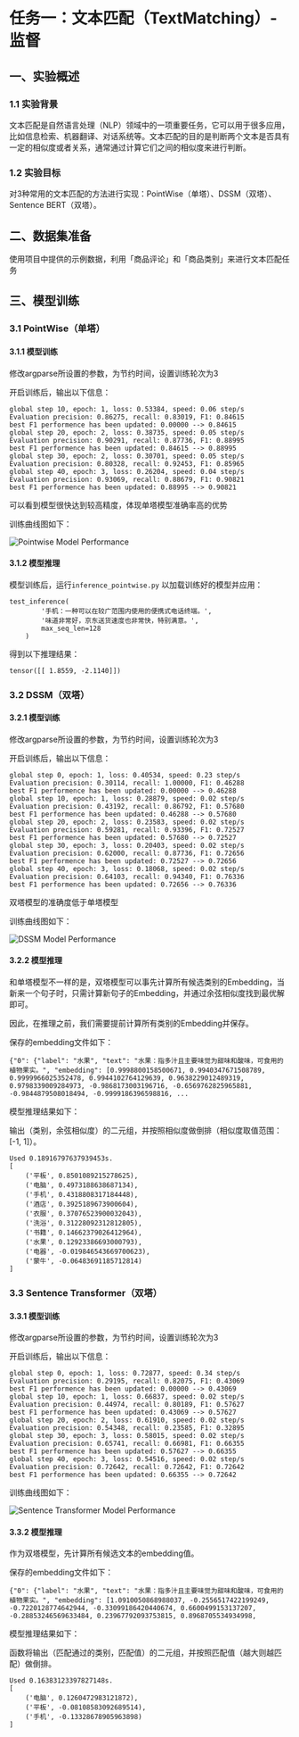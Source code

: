 # 任务一：文本匹配（TextMatching）-监督

## 一、实验概述

### 1.1 实验背景

文本匹配是自然语言处理（NLP）领域中的一项重要任务，它可以用于很多应用，比如信息检索、机器翻译、对话系统等。文本匹配的目的是判断两个文本是否具有一定的相似度或者关系，通常通过计算它们之间的相似度来进行判断。

### 1.2 实验目标

对3种常用的文本匹配的方法进行实现：PointWise（单塔）、DSSM（双塔）、Sentence BERT（双塔）。

## 二、数据集准备

使用项目中提供的示例数据，利用「商品评论」和「商品类别」来进行文本匹配任务

## 三、模型训练

### 3.1 PointWise（单塔）

#### 3.1.1 模型训练

修改argparse所设置的参数，为节约时间，设置训练轮次为3

开启训练后，输出以下信息：

```
global step 10, epoch: 1, loss: 0.53384, speed: 0.06 step/s
Evaluation precision: 0.86275, recall: 0.83019, F1: 0.84615
best F1 performence has been updated: 0.00000 --> 0.84615
global step 20, epoch: 2, loss: 0.38735, speed: 0.05 step/s
Evaluation precision: 0.90291, recall: 0.87736, F1: 0.88995
best F1 performence has been updated: 0.84615 --> 0.88995
global step 30, epoch: 2, loss: 0.30701, speed: 0.05 step/s
Evaluation precision: 0.80328, recall: 0.92453, F1: 0.85965
global step 40, epoch: 3, loss: 0.26204, speed: 0.04 step/s
Evaluation precision: 0.93069, recall: 0.88679, F1: 0.90821
best F1 performence has been updated: 0.88995 --> 0.90821
```

可以看到模型很快达到较高精度，体现单塔模型准确率高的优势

训练曲线图如下：

![Pointwise Model Performance](D:\VSWorkSpace\Python\transformer\plm\1Text_Matching\Pointwise%20Model%20Performance.png)

#### 3.1.2 模型推理

模型训练后，运行`inference_pointwise.py` 以加载训练好的模型并应用：

```
test_inference(
        '手机：一种可以在较广范围内使用的便携式电话终端。',
        '味道非常好，京东送货速度也非常快，特别满意。',
        max_seq_len=128
    )
```

得到以下推理结果：

```
tensor([[ 1.8559, -2.1140]])
```

### 3.2 DSSM（双塔）

#### 3.2.1 模型训练

修改argparse所设置的参数，为节约时间，设置训练轮次为3

开启训练后，输出以下信息：

```
global step 0, epoch: 1, loss: 0.40534, speed: 0.23 step/s
Evaluation precision: 0.30114, recall: 1.00000, F1: 0.46288
best F1 performence has been updated: 0.00000 --> 0.46288
global step 10, epoch: 1, loss: 0.28879, speed: 0.02 step/s
Evaluation precision: 0.43192, recall: 0.86792, F1: 0.57680
best F1 performence has been updated: 0.46288 --> 0.57680
global step 20, epoch: 2, loss: 0.23583, speed: 0.02 step/s
Evaluation precision: 0.59281, recall: 0.93396, F1: 0.72527
best F1 performence has been updated: 0.57680 --> 0.72527
global step 30, epoch: 3, loss: 0.20403, speed: 0.02 step/s
Evaluation precision: 0.62000, recall: 0.87736, F1: 0.72656
best F1 performence has been updated: 0.72527 --> 0.72656
global step 40, epoch: 3, loss: 0.18068, speed: 0.02 step/s
Evaluation precision: 0.64103, recall: 0.94340, F1: 0.76336
best F1 performence has been updated: 0.72656 --> 0.76336
```

双塔模型的准确度低于单塔模型

训练曲线图如下：

![DSSM Model Performance](D:\VSWorkSpace\Python\transformer\plm\1Text_Matching\DSSM%20Model%20Performance.png)

#### 3.2.2 模型推理

和单塔模型不一样的是，双塔模型可以事先计算所有候选类别的Embedding，当新来一个句子时，只需计算新句子的Embedding，并通过余弦相似度找到最优解即可。

因此，在推理之前，我们需要提前计算所有类别的Embedding并保存。

保存的embedding文件如下：

```
{"0": {"label": "水果", "text": "水果：指多汁且主要味觉为甜味和酸味，可食用的植物果实。", "embedding": [0.9998800158500671, 0.9940347671508789, 0.9999966025352478, 0.9944102764129639, 0.9638229012489319, 0.9798339009284973, -0.9868173003196716, -0.6569762825965881, -0.9844879508018494, -0.9999186396598816, ...
```

模型推理结果如下：

输出（类别，余弦相似度）的二元组，并按照相似度做倒排（相似度取值范围：[-1, 1]）。

```
Used 0.18916797637939453s.
[
    ('平板', 0.8501089215278625),
    ('电脑', 0.4973188638687134),
    ('手机', 0.4318808317184448),
    ('酒店', 0.3925189673900604),
    ('衣服', 0.37076523900032043),
    ('洗浴', 0.31228092312812805),
    ('书籍', 0.14662379026412964),
    ('水果', 0.12923386693000793),
    ('电器', -0.019846543669700623),
    ('蒙牛', -0.06483691185712814)
]
```

### 3.3 Sentence Transformer（双塔）

#### 3.3.1 模型训练

修改argparse所设置的参数，为节约时间，设置训练轮次为3

开启训练后，输出以下信息：

```
global step 0, epoch: 1, loss: 0.72877, speed: 0.34 step/s
Evaluation precision: 0.29195, recall: 0.82075, F1: 0.43069
best F1 performence has been updated: 0.00000 --> 0.43069
global step 10, epoch: 1, loss: 0.66837, speed: 0.02 step/s
Evaluation precision: 0.44974, recall: 0.80189, F1: 0.57627
best F1 performence has been updated: 0.43069 --> 0.57627
global step 20, epoch: 2, loss: 0.61910, speed: 0.02 step/s
Evaluation precision: 0.54348, recall: 0.23585, F1: 0.32895
global step 30, epoch: 3, loss: 0.58015, speed: 0.02 step/s
Evaluation precision: 0.65741, recall: 0.66981, F1: 0.66355
best F1 performence has been updated: 0.57627 --> 0.66355
global step 40, epoch: 3, loss: 0.54516, speed: 0.02 step/s
Evaluation precision: 0.72642, recall: 0.72642, F1: 0.72642
best F1 performence has been updated: 0.66355 --> 0.72642

```

训练曲线图如下：

![Sentence Transformer Model Performance](D:\VSWorkSpace\Python\transformer\plm\1Text_Matching\Sentence%20Transformer%20Model%20Performance.png)

#### 3.3.2 模型推理

作为双塔模型，先计算所有候选文本的embedding值。

保存的embedding文件如下：

```
{"0": {"label": "水果", "text": "水果：指多汁且主要味觉为甜味和酸味，可食用的植物果实。", "embedding": [1.0910050868988037, -0.2556517422199249, -0.7220128774642944, -0.33099186420440674, 0.6600499153137207, -0.28853246569633484, 0.23967792093753815, 0.8968705534934998, 
```

模型推理结果如下：

函数将输出（匹配通过的类别，匹配值）的二元组，并按照匹配值（越大则越匹配）做倒排。

```
Used 0.16383123397827148s.
[
    ('电脑', 0.1260472983121872),
    ('平板', -0.08108583092689514),
    ('手机', -0.13328678905963898)
]
```
